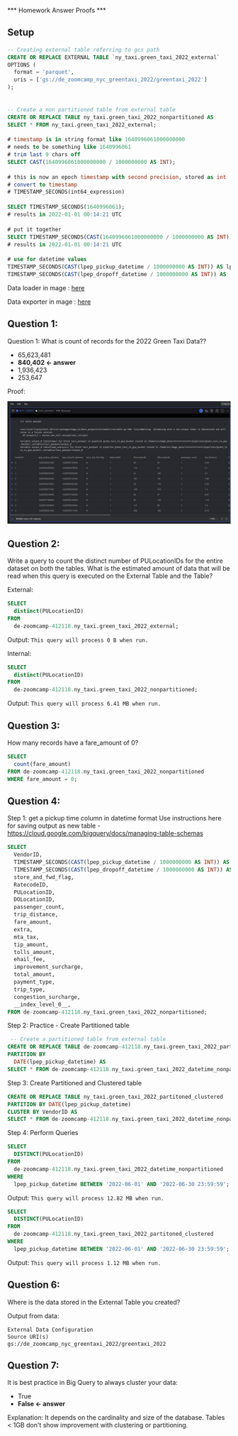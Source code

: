 *** Homework Answer Proofs ***

## Setup

```SQL
-- Creating external table referring to gcs path
CREATE OR REPLACE EXTERNAL TABLE `ny_taxi.green_taxi_2022_external`
OPTIONS (
  format = 'parquet',
  uris = ['gs://de_zoomcamp_nyc_greentaxi_2022/greentaxi_2022']
);


-- Create a non partitioned table from external table
CREATE OR REPLACE TABLE ny_taxi.green_taxi_2022_nonpartitioned AS
SELECT * FROM ny_taxi.green_taxi_2022_external;

# timestamp is in string format like 1640996061000000000
# needs to be something like 1640996061
# trim last 9 chars off
SELECT CAST(1640996061000000000 / 1000000000 AS INT);

# this is now an epoch timestamp with second precision, stored as int
# convert to timestamp
# TIMESTAMP_SECONDS(int64_expression)

SELECT TIMESTAMP_SECONDS(1640996061);
# results in 2022-01-01 00:14:21 UTC

# put it together
SELECT TIMESTAMP_SECONDS(CAST(1640996061000000000 / 1000000000 AS INT));
# results in 2022-01-01 00:14:21 UTC

# use for datetime values
TIMESTAMP_SECONDS(CAST(lpep_pickup_datetime / 1000000000 AS INT)) AS lpep_pickup_datetime,
TIMESTAMP_SECONDS(CAST(lpep_dropoff_datetime / 1000000000 AS INT)) AS
```

Data loader in mage : [here](week2/mage/magic-zoomcamp/data_loaders/taxi_parquet.py) <p>
Data exporter in mage : [here](week2/mage/magic-zoomcamp/data_exporters/parquet_to_gcs.py)


## Question 1:
Question 1: What is count of records for the 2022 Green Taxi Data??
- 65,623,481
- **840,402 <- answer**
- 1,936,423
- 253,647

Proof:

![Mage output showing total rows from all 2022 parquet files](./homework_images/answer1.png)


## Question 2:

Write a query to count the distinct number of PULocationIDs for the entire dataset on both the tables.
What is the estimated amount of data that will be read when this query is executed on the External Table and the Table?

External:
``` SQL
SELECT
  distinct(PULocationID)
FROM
  de-zoomcamp-412118.ny_taxi.green_taxi_2022_external;
```
Output: 
`This query will process 0 B when run.`


Internal:
``` SQL
SELECT
  distinct(PULocationID)
FROM
  de-zoomcamp-412118.ny_taxi.green_taxi_2022_nonpartitioned;
```
Output:
`This query will process 6.41 MB when run.`

## Question 3:
How many records have a fare_amount of 0?

``` SQL
SELECT
  count(fare_amount)
FROM de-zoomcamp-412118.ny_taxi.green_taxi_2022_nonpartitioned
WHERE fare_amount = 0;
```

## Question 4:
Step 1: get a pickup time column in datetime format
Use instructions here for saving output as new table - https://cloud.google.com/bigquery/docs/managing-table-schemas

```SQL
SELECT
  VendorID,
  TIMESTAMP_SECONDS(CAST(lpep_pickup_datetime / 1000000000 AS INT)) AS lpep_pickup_datetime,
  TIMESTAMP_SECONDS(CAST(lpep_dropoff_datetime / 1000000000 AS INT)) AS lpep_dropoff_datetime,
  store_and_fwd_flag,
  RatecodeID,
  PULocationID,
  DOLocationID,
  passenger_count,
  trip_distance,
  fare_amount,
  extra,
  mta_tax,
  tip_amount,
  tolls_amount,
  ehail_fee,
  improvement_surcharge,
  total_amount,
  payment_type,
  trip_type,
  congestion_surcharge,
  __index_level_0__,
FROM de-zoomcamp-412118.ny_taxi.green_taxi_2022_nonpartitioned;
```

Step 2: Practice - Create Partitioned table
``` SQL
 -- Create a partitioned table from external table
CREATE OR REPLACE TABLE de-zoomcamp-412118.ny_taxi.green_taxi_2022_partitioned
PARTITION BY
  DATE(lpep_pickup_datetime) AS
SELECT * FROM de-zoomcamp-412118.ny_taxi.green_taxi_2022_datetime_nonpartitioned;
```

Step 3: Create Partitioned and Clustered table
``` SQL
CREATE OR REPLACE TABLE ny_taxi.green_taxi_2022_partitoned_clustered
PARTITION BY DATE(lpep_pickup_datetime)
CLUSTER BY VendorID AS
SELECT * FROM de-zoomcamp-412118.ny_taxi.green_taxi_2022_datetime_nonpartitioned;

```

Step 4: Perform Queries 

```SQL
SELECT 
  DISTINCT(PULocationID)
FROM 
  de-zoomcamp-412118.ny_taxi.green_taxi_2022_datetime_nonpartitioned
WHERE 
  lpep_pickup_datetime BETWEEN '2022-06-01' AND '2022-06-30 23:59:59';
``` 
Output:
`This query will process 12.82 MB when run.`

``` SQL 
SELECT 
  DISTINCT(PULocationID)
FROM 
  de-zoomcamp-412118.ny_taxi.green_taxi_2022_partitoned_clustered
WHERE 
  lpep_pickup_datetime BETWEEN '2022-06-01' AND '2022-06-30 23:59:59';
```
Output:
`This query will process 1.12 MB when run.`

## Question 6: 
Where is the data stored in the External Table you created?

Output from data:
```
External Data Configuration
Source URI(s)
gs://de_zoomcamp_nyc_greentaxi_2022/greentaxi_2022
```


## Question 7:
It is best practice in Big Query to always cluster your data:
- True
- **False <- answer**

Explanation:
It depends on the cardinality and size of the database. Tables < 1GB don't show improvement with clustering or partitioning. 